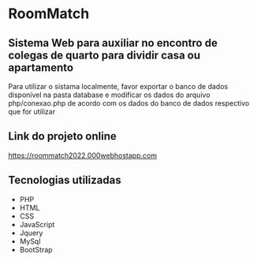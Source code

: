 # RoomMatch

## Sistema Web para auxiliar no encontro de colegas de quarto para dividir casa ou apartamento

Para utilizar o sistama localmente, favor exportar o banco de dados disponível na pasta database e modificar os dados do arquivo php/conexao.php de acordo com os dados do banco de dados respectivo que for utilizar

## Link do projeto online 
https://roommatch2022.000webhostapp.com

## Tecnologias utilizadas

- PHP
- HTML
- CSS
- JavaScript
- Jquery
- MySql
- BootStrap
